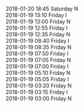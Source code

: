 2018-01-20 18:45 Saturday  N  
2018-01-19 13:10 Friday  I  
2018-01-19 13:00 Friday  N  
2018-01-19 12:55 Friday  I  
2018-01-19 12:35 Friday  N  
2018-01-19 08:40 Friday  I  
2018-01-19 08:35 Friday  N  
2018-01-19 07:50 Friday  I  
2018-01-19 07:05 Friday  N  
2018-01-19 07:00 Friday  I  
2018-01-19 05:10 Friday  N  
2018-01-19 05:05 Friday  I  
2018-01-19 03:20 Friday  N  
2018-01-19 03:15 Friday  I  
2018-01-19 03:00 Friday  N  
